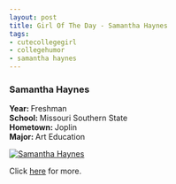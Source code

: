 ```yaml
--- 
layout: post
title: Girl Of The Day - Samantha Haynes
tags: 
- cutecollegegirl
- collegehumor
- samantha haynes
---
```

<h3>Samantha Haynes</h3><p><b>Year: </b>Freshman<br/><b>School: </b>Missouri Southern State<br/><b>Hometown: </b>Joplin<br/><b>Major: </b>Art Education</p><p><a href="http://www.collegehumor.com/cutecollegegirl/SamanthaH" target="_blank" class="image"><img src="{{ site.url }}/images/cutecollegegirl/Samantha-Haynes_035d88e36207389482948313e469e40d.jpg" alt="Samantha Haynes" /></a></p><p>Click <a href="http://www.collegehumor.com/cutecollegegirl/SamanthaH" target="_blank">here</a> for more.</p>
